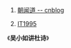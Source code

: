 1. [朝闻道 -- cnblog](https://www.cnblogs.com/findumars/)

2. [IT1995](https://blog.csdn.net/qq78442761)

《**吴小如讲杜诗**》

